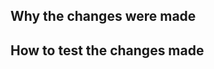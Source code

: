 ## Why the changes were made

<!-- Explain why this PR is important, what problems it fixes, link related issues -->

## How to test the changes made

<!-- Explain how the changes introduced by this PR can be tested and verified, with commands and pictures -->
